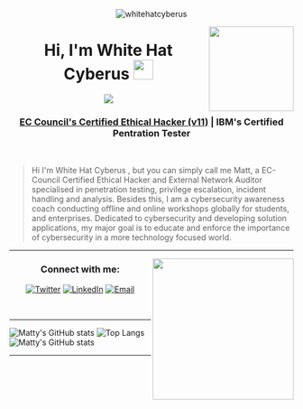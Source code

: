 
<p align="center"><img src="https://komarev.com/ghpvc/?username=whitehatcyberus&label=Profile%20views&color=0e75b6&style=flat" alt="whitehatcyberus" /></p>
<picture><img align="right" src="https://user-images.githubusercontent.com/70995581/235339198-9a34ca38-89a8-404d-8187-8d7e54ff7f5e.gif" width="150px"></picture>

<h1 align="center"><b>Hi, I'm White Hat Cyberus <img src="https://media.giphy.com/media/hvRJCLFzcasrR4ia7z/giphy.gif" width="35"></b></h1>



<p align="center">
  <a href="https://github.com/DenverCoder1/readme-typing-svg"><img src="https://readme-typing-svg.herokuapp.com?font=Time+New+Roman&color=cyan&size=25&center=true&vCenter=true&width=700&height=100&lines=Security+Researcher,;Penetration+Tester,;Vulnerability+Analyst,;Enterprise+External+Auditor+ISO+27001,;CyberSecurity+Awareness+Speaker/Blogger;HackerOne's+Bug+Bounty+Hunter"></a>
</p>

<h3 align="center"><a href="https://aspen.eccouncil.org/VerifyBadge?type=training&a=kd0njM3W2TclJ0sO02HQ4A==">EC Council's Certified Ethical Hacker (v11)</a><a> | IBM's Certified Pentration Tester</a></h3>
<br>

> Hi I'm White Hat Cyberus , but you can simply call me Matt, a EC-Council Certified Ethical Hacker and External Network Auditor specialised in penetration testing, privilege escalation, incident handling and analysis. Besides this, I am a cybersecurity awareness coach conducting offline and online workshops globally for students, and enterprises. Dedicated to cybersecurity and developing solution applications, my major goal is to educate and enforce the importance of cybersecurity in a more technology focused world.

---

<picture><img align="right" src="https://user-images.githubusercontent.com/70995581/235336545-87645b15-11b4-4550-a89b-0189819841ea.gif" width="250px"></picture>


<h3 align="center">Connect with me:</h3>
<p align="center">
  <a href="https://twitter.com/mattsleety" target="_blank"><img src="https://img.shields.io/badge/-Twitter-1DA1F2?style=flat-square&logo=twitter&logoColor=white" alt="Twitter"></a>
  <a href="https://linkedin.com/in/whcyberus" target="_blank"><img src="https://img.shields.io/badge/-LinkedIn-0077B5?style=flat-square&logo=linkedin&logoColor=white" alt="LinkedIn"></a>
           <a href="mailto:whcyberus@gmail.com"><img src="https://img.shields.io/badge/Email-whcyberus-brightgreenc14438?style=flat&logo=MicrosoftOutlook&logoColor=green" alt="Email"></a>
</p>
<br>

---
![Matty's GitHub stats](https://github-readme-stats.vercel.app/api/?username=WhiteHatCyberus&show_icons=true&title_color=fff&icon_color=79ff97&text_color=9f9f9f&bg_color=151515)
![Top Langs](https://github-readme-stats.vercel.app/api/top-langs/?username=WhiteHatCyberus&layout=compact&show_icons=true&title_color=fff&icon_color=79ff97&text_color=9f9f9f&bg_color=151515)
![Matty's GitHub stats](https://github-readme-stats.vercel.app/api/pin?username=WhiteHatCyberus&repo=SNORT-GUI&title_color=fff&icon_color=f9f9f9&text_color=9f9f9f&bg_color=151515)

-----

